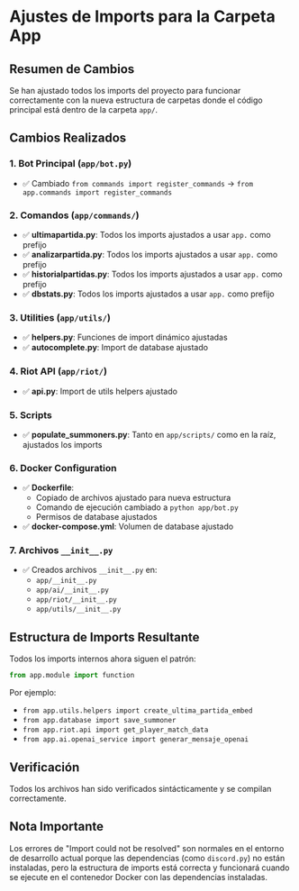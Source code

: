 # Ajustes de Imports para la Carpeta App

## Resumen de Cambios

Se han ajustado todos los imports del proyecto para funcionar correctamente con la nueva estructura de carpetas donde el código principal está dentro de la carpeta `app/`.

## Cambios Realizados

### 1. Bot Principal (`app/bot.py`)
- ✅ Cambiado `from commands import register_commands` → `from app.commands import register_commands`

### 2. Comandos (`app/commands/`)
- ✅ **ultimapartida.py**: Todos los imports ajustados a usar `app.` como prefijo
- ✅ **analizarpartida.py**: Todos los imports ajustados a usar `app.` como prefijo
- ✅ **historialpartidas.py**: Todos los imports ajustados a usar `app.` como prefijo
- ✅ **dbstats.py**: Todos los imports ajustados a usar `app.` como prefijo

### 3. Utilities (`app/utils/`)
- ✅ **helpers.py**: Funciones de import dinámico ajustadas
- ✅ **autocomplete.py**: Import de database ajustado

### 4. Riot API (`app/riot/`)
- ✅ **api.py**: Import de utils helpers ajustado

### 5. Scripts
- ✅ **populate_summoners.py**: Tanto en `app/scripts/` como en la raíz, ajustados los imports

### 6. Docker Configuration
- ✅ **Dockerfile**: 
  - Copiado de archivos ajustado para nueva estructura
  - Comando de ejecución cambiado a `python app/bot.py`
  - Permisos de database ajustados
- ✅ **docker-compose.yml**: Volumen de database ajustado

### 7. Archivos `__init__.py`
- ✅ Creados archivos `__init__.py` en:
  - `app/__init__.py`
  - `app/ai/__init__.py`
  - `app/riot/__init__.py`
  - `app/utils/__init__.py`

## Estructura de Imports Resultante

Todos los imports internos ahora siguen el patrón:
```python
from app.module import function
```

Por ejemplo:
- `from app.utils.helpers import create_ultima_partida_embed`
- `from app.database import save_summoner`
- `from app.riot.api import get_player_match_data`
- `from app.ai.openai_service import generar_mensaje_openai`

## Verificación

Todos los archivos han sido verificados sintácticamente y se compilan correctamente.

## Nota Importante

Los errores de "Import could not be resolved" son normales en el entorno de desarrollo actual porque las dependencias (como `discord.py`) no están instaladas, pero la estructura de imports está correcta y funcionará cuando se ejecute en el contenedor Docker con las dependencias instaladas.
